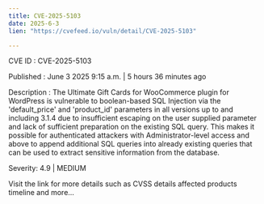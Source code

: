 ```yaml
---
title: CVE-2025-5103
date: 2025-6-3
lien: "https://cvefeed.io/vuln/detail/CVE-2025-5103"

---
```


CVE ID : CVE-2025-5103

Published :  June 3
2025
9:15 a.m. | 5 hours
36 minutes ago

Description : The Ultimate Gift Cards for WooCommerce plugin for WordPress is vulnerable to boolean-based SQL Injection via the 'default_price' and 'product_id' parameters in all versions up to
and including
3.1.4 due to insufficient escaping on the user supplied parameter and lack of sufficient preparation on the existing SQL query.  This makes it possible for authenticated attackers
with Administrator-level access and above
to append additional SQL queries into already existing queries that can be used to extract sensitive information from the database.

Severity: 4.9 | MEDIUM

Visit the link for more details
such as CVSS details
affected products
timeline
and more...
